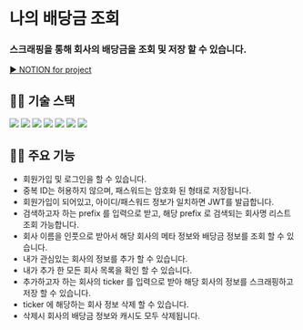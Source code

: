 # 나의 배당금 조회
### 스크래핑을 통해 회사의 배당금을 조회 및 저장 할 수 있습니다.
<div>
   <a href="https://amyyzzin.notion.site/93d6282c62ab4beab68ef9050a4935b7">
        <text>▶ NOTION for project</text>
    </a>
</div>

## **👩‍🔧 기술 스택**
<section>
<div>
    <img src="https://img.shields.io/badge/Java-ED8B00?style=flat-square&logo=coffeeScript&logoColor=white">
    <img src="https://img.shields.io/badge/Spring%20Boot-FF6600?style=flat-square&logo=springBoot&logoColor=white">
    <img src="https://img.shields.io/badge/Spring%20Data%20Jpa-6DB33F?style=flat-sqaure&logo=aqua&logoColor=white">
    <img src="https://img.shields.io/badge/Jsoup-purple?style=flat-square&logo=coffeeScript&logoColor=white">
    <img src="https://img.shields.io/badge/MySql-4479A1?style=flat-sqaure&logo=mysql&logoColor=white">
    <img src="https://img.shields.io/badge/Redis-DC382D?style=flat-sqaure&logo=redis&logoColor=white">
    <img src="https://img.shields.io/badge/H2-blue?style=flat-sqaure&logoColor=white">
</div>
</section>

## **👩‍💻 주요 기능**
- 회원가입 및 로그인을 할 수 있습니다.
- 중복 ID는 허용하지 않으며, 패스워드는 암호화 된 형태로 저장됩니다. 
- 회원가입이 되어있고, 아이디/패스워드 정보가 일치하면 JWT를 발급합니다. 
- 검색하고자 하는 prefix 를 입력으로 받고, 해당 prefix 로 검색되는 회사명 리스트 조회 가능합니다.
- 회사 이름을 인풋으로 받아서 해당 회사의 메타 정보와 배당금 정보를 조회 할 수 있습니다.
- 내가 관심있는 회사의 정보를 추가 할 수 있습니다.
- 내가 추가 한 모든 회사 목록을 확인 할 수 있습니다. 
- 추가하고자 하는 회사의 ticker 를 입력으로 받아 해당 회사의 정보를 스크래핑하고 저장 할 수 있습니다.
- ticker 에 해당하는 회사 정보 삭제 할 수 있습니다. 
- 삭제시 회사의 배당금 정보와 캐시도 모두 삭제됩니다. 
